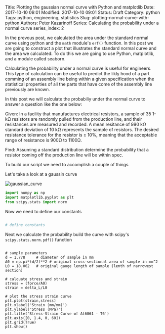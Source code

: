 Title: Plotting the gaussian normal curve with Python and matplotlib
Date: 2017-10-10 09:01
Modified: 2017-10-10 09:01
Status: Draft
Category: python
Tags: python, engineering, statistics
Slug: plotting-normal-curve-with-python
Authors: Peter Kazarinoff
Series: Calculating the probability under a normal curve
series_index: 2

In the prevous post, we calculated the area under the standard normal curve using python and the ```math``` module's ```erf()``` function. In this post we are going to construct a plot that illustrates the standard normal curve and the area we calculated. To do this we are going to use Python, matplotlib, and a module called seaborn. 

Calculating the probability under a normal curve is useful for engineers. This type of calculation can be useful to predict the likly hood of a part comming of an assembly line being within a given specification when the statistical properties of all the parts that have come of the assembly line previously are known. 

In this post we will calculate the probabiliy under the normal curve to answer a question like the one below:

Given: In a facility that manufactures electrical resistors, a sample of 35 1-kΩ resistors are randomly pulled from the production line, and their resistances are measured and recorded. A mean resitance of 990 kΩ standard deviation of 10 kΩ represents the sample of resistors. The desired resistance tolerance for the resistor is ± 10%, meaning that the acceptable range of resistance is 900Ω to 1100Ω.

Find: Assuming a standard distribution determine the probability that a resistor coming off the production line will be within spec.

To build our script we need to accomplish a couple of things

Let's take a look at a gaussin curve

![gaussian_curve]({filename}/images/normal_gaussian_curve.png)



```python
import numpy as np
import matplotlib.pyplot as plt
from scipy.stats import norm
```

Now we need to define our constants

```python

# define constants

```

Next we calculate the probability build the curve with scipy's ```scipy.stats.norm.pdf()``` function

```

# sample parameters
d = 1.778     # diameter of sample in mm
A0 = np.pi*(d/2)**2 # original cross-sectional area of sample in mm^2
L0 = 18.002   # original gauge length of sample (lenth of narrowest section)

# calcuate stress and strain
stress = (force/A0)
strain = delta_L/L0

# plot the stress strain curve
plt.plot(strain,stress)
plt.xlabel('Strain (mm/mm)')
plt.ylabel('Stress (MPa)')
plt.title('Stress-Strain Curve of Al6061 - T6')
plt.axis([0, 1.4, 0, 60])
plt.grid(True)
plt.show()
```
